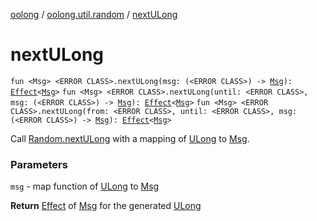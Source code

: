 [oolong](../index.md) / [oolong.util.random](index.md) / [nextULong](./next-u-long.md)

# nextULong

`fun <Msg> <ERROR CLASS>.nextULong(msg: (<ERROR CLASS>) -> `[`Msg`](next-u-long.md#Msg)`): `[`Effect`](../oolong/-effect.md)`<`[`Msg`](next-u-long.md#Msg)`>`
`fun <Msg> <ERROR CLASS>.nextULong(until: <ERROR CLASS>, msg: (<ERROR CLASS>) -> `[`Msg`](next-u-long.md#Msg)`): `[`Effect`](../oolong/-effect.md)`<`[`Msg`](next-u-long.md#Msg)`>`
`fun <Msg> <ERROR CLASS>.nextULong(from: <ERROR CLASS>, until: <ERROR CLASS>, msg: (<ERROR CLASS>) -> `[`Msg`](next-u-long.md#Msg)`): `[`Effect`](../oolong/-effect.md)`<`[`Msg`](next-u-long.md#Msg)`>`

Call [Random.nextULong](#) with a mapping of [ULong](#) to [Msg](next-u-long.md#Msg).

### Parameters

`msg` - map function of [ULong](#) to [Msg](next-u-long.md#Msg)

**Return**
[Effect](../oolong/-effect.md) of [Msg](next-u-long.md#Msg) for the generated [ULong](#)

